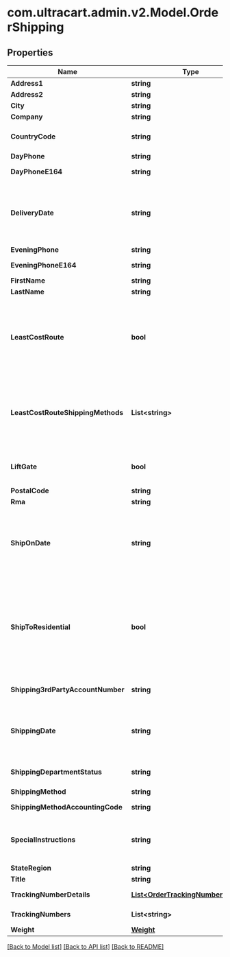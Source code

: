 
# com.ultracart.admin.v2.Model.OrderShipping

## Properties

Name | Type | Description | Notes
------------ | ------------- | ------------- | -------------
**Address1** | **string** | Address line 1 | [optional] 
**Address2** | **string** | Address line 2 | [optional] 
**City** | **string** | City | [optional] 
**Company** | **string** | Company | [optional] 
**CountryCode** | **string** | ISO-3166 two letter country code | [optional] 
**DayPhone** | **string** | Day time phone | [optional] 
**DayPhoneE164** | **string** | Day time phone (E164 format) | [optional] 
**DeliveryDate** | **string** | Date the customer is requesting delivery on.  Typically used for perishable product delivery. | [optional] 
**EveningPhone** | **string** | Evening phone | [optional] 
**EveningPhoneE164** | **string** | Evening phone (E164 format) | [optional] 
**FirstName** | **string** | First name | [optional] 
**LastName** | **string** | Last name | [optional] 
**LeastCostRoute** | **bool** | If true, instructs UltraCart to apply the cheapest shipping method to this order.  Used only for channel partner order inserts. | [optional] 
**LeastCostRouteShippingMethods** | **List&lt;string&gt;** | List of shipping methods to consider if least_code_route is true. Used only for channel parter order inserts. | [optional] 
**LiftGate** | **bool** | Lift gate requested (LTL shipping methods only) | [optional] 
**PostalCode** | **string** | Postal code | [optional] 
**Rma** | **string** | RMA number | [optional] 
**ShipOnDate** | **string** | Date the customer is requesting that the order ship on.  Typically used for perishable product delivery. | [optional] 
**ShipToResidential** | **bool** | True if the shipping address is residential.  Effects the methods that are available to the customer as well as the price of the shipping method. | [optional] 
**Shipping3rdPartyAccountNumber** | **string** | Shipping 3rd party account number | [optional] 
**ShippingDate** | **string** | Date/time the order shipped on.  This date is set once the first shipment is sent to the customer. | [optional] 
**ShippingDepartmentStatus** | **string** | Shipping department status | [optional] 
**ShippingMethod** | **string** | Shipping method | [optional] 
**ShippingMethodAccountingCode** | **string** | Shipping method accounting code | [optional] 
**SpecialInstructions** | **string** | Special instructions from the customer regarding shipping | [optional] 
**StateRegion** | **string** | State | [optional] 
**Title** | **string** | Title | [optional] 
**TrackingNumberDetails** | [**List&lt;OrderTrackingNumberDetails&gt;**](OrderTrackingNumberDetails.md) | Tracking number details | [optional] 
**TrackingNumbers** | **List&lt;string&gt;** | Tracking numbers | [optional] 
**Weight** | [**Weight**](Weight.md) |  | [optional] 

[[Back to Model list]](../README.md#documentation-for-models)
[[Back to API list]](../README.md#documentation-for-api-endpoints)
[[Back to README]](../README.md)

